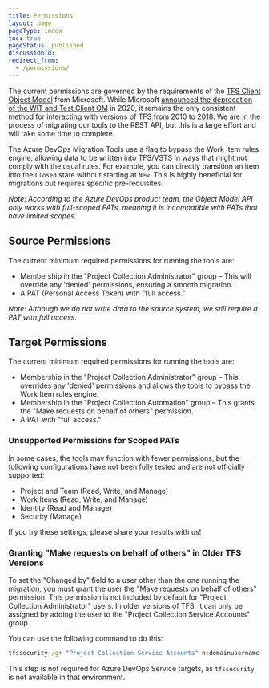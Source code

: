```yaml
---
title: Permissions
layout: page
pageType: index
toc: true
pageStatus: published
discussionId: 
redirect_from:
  - /permissions/
---
```


The current permissions are governed by the requirements of the [TFS Client Object Model](https://learn.microsoft.com/en-us/azure/devops/integrate/concepts/dotnet-client-libraries?view=azure-devops) from Microsoft. While Microsoft [announced the deprecation of the WIT and Test Client OM](https://devblogs.microsoft.com/devops/announcing-the-deprecation-of-the-wit-and-test-client-om-at-jan-1-2020-2/) in 2020, it remains the only consistent method for interacting with versions of TFS from 2010 to 2018. We are in the process of migrating our tools to the REST API, but this is a large effort and will take some time to complete.

The Azure DevOps Migration Tools use a flag to bypass the Work Item rules engine, allowing data to be written into TFS/VSTS in ways that might not comply with the usual rules. For example, you can directly transition an item into the `Closed` state without starting at `New`. This is highly beneficial for migrations but requires specific pre-requisites.

_Note: According to the Azure DevOps product team, the Object Model API only works with full-scoped PATs, meaning it is incompatible with PATs that have limited scopes._

## Source Permissions

The current minimum required permissions for running the tools are:

- Membership in the "Project Collection Administrator" group – This will override any 'denied' permissions, ensuring a smooth migration.
- A PAT (Personal Access Token) with "full access."

_Note: Although we do not write data to the source system, we still require a PAT with full access._

## Target Permissions

The current minimum required permissions for running the tools are:

- Membership in the "Project Collection Administrator" group – This overrides any 'denied' permissions and allows the tools to bypass the Work Item rules engine.
- Membership in the "Project Collection Automation" group – This grants the "Make requests on behalf of others" permission.
- A PAT with "full access."

### Unsupported Permissions for Scoped PATs

In some cases, the tools may function with fewer permissions, but the following configurations have not been fully tested and are not officially supported:

- Project and Team (Read, Write, and Manage)
- Work Items (Read, Write, and Manage)
- Identity (Read and Manage)
- Security (Manage)

If you try these settings, please share your results with us!

### Granting "Make requests on behalf of others" in Older TFS Versions

To set the "Changed by" field to a user other than the one running the migration, you must grant the user the "Make requests on behalf of others" permission. This permission is not included by default for "Project Collection Administrator" users. In older versions of TFS, it can only be assigned by adding the user to the "Project Collection Service Accounts" group.

You can use the following command to do this:

```cmd
tfssecurity /g+ "Project Collection Service Accounts" n:domainusername ALLOW /server:http://myserver:8080/tfs
```

This step is not required for Azure DevOps Service targets, as `tfssecurity` is not available in that environment.